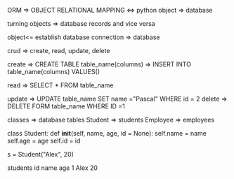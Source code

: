 <!-- communicating with the database -->
ORM => OBJECT RELATIONAL MAPPING <=> python object => database

turning objects => database records and vice versa

object<= establish database connection => database

<!-- mapping -->

crud => create, read, update, delete

create => CREATE TABLE table_name(columns)
    => INSERT INTO table_name(columns) VALUES()

read => SELECT * FROM table_name

update  => UPDATE table_name SET name ="Pascal" WHERE id = 2
delete => DELETE FORM table_name WHERE ID =1

classes => database tables
Student => students
Employee => employees

class Student:
    def __init__(self, name, age, id = None):
        self.name = name
        self.age = age
        self.id = id

s = Student("Alex", 20)

students
id  name age
1   Alex 20
